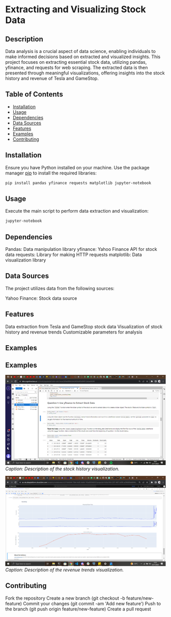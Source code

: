 # Extracting and Visualizing Stock Data

## Description

Data analysis is a crucial aspect of data science, enabling individuals to make informed decisions based on extracted and visualized insights. This project focuses on extracting essential stock data, utilizing pandas, yfinance, and requests for web scraping. The extracted data is then presented through meaningful visualizations, offering insights into the stock history and revenue of Tesla and GameStop.

## Table of Contents

- [Installation](#installation)
- [Usage](#usage)
- [Dependencies](#dependencies)
- [Data Sources](#data-sources)
- [Features](#features)
- [Examples](#examples)
- [Contributing](#contributing)

## Installation

Ensure you have Python installed on your machine. Use the package manager [pip](https://pip.pypa.io/en/stable/) to install the required libraries:

```bash
pip install pandas yfinance requests matplotlib jupyter-notebook
```

## Usage
Execute the main script to perform data extraction and visualization:

```bash
jupyter-notebook
```

## Dependencies

Pandas: Data manipulation library
yfinance: Yahoo Finance API for stock data
requests: Library for making HTTP requests
matplotlib: Data visualization library

## Data Sources
The project utilizes data from the following sources:

Yahoo Finance: Stock data source

## Features
Data extraction from Tesla and GameStop stock data
Visualization of stock history and revenue trends
Customizable parameters for analysis

## Examples
## Examples

![Stock History Visualization](screenshots/stock_history.png)
*Caption: Description of the stock history visualization.*

![Revenue Trends](screenshots/revenue_trends.png)
*Caption: Description of the revenue trends visualization.*



## Contributing
Fork the repository
Create a new branch (git checkout -b feature/new-feature)
Commit your changes (git commit -am 'Add new feature')
Push to the branch (git push origin feature/new-feature)
Create a pull request
